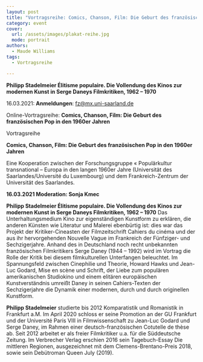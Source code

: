 ```yaml
---
layout: post
title: "Vortragsreihe: Comics, Chanson, Film: Die Geburt des französischen Pop in den 1960er Jahren"
category: event
cover:
  url: /assets/images/plakat-reihe.jpg
  mode: portrait
authors:
  - Maude Williams
tags:
  - Vortragsreihe

---
```


**Philipp Stadelmeier Élitisme populaire. Die Vollendung des Kinos zur modernen Kunst in Serge Daneys Filmkritiken, 1962 – 1970**

16.03.2021: **Anmeldungen**: fz@mx.uni-saarland.de

Online-Vortragsreihe: **Comics, Chanson, Film: Die Geburt des französischen Pop in den 1960er Jahren**

<!-- more -->

Vortragsreihe

**Comics, Chanson, Film: Die Geburt des französischen Pop in den 1960er Jahren**

Eine Kooperation zwischen der Forschungsgruppe « Populärkultur transnational – Europa in den langen 1960er Jahre (Universität des Saarlandes/Université du Luxembourg) und dem Frankreich-Zentrum der Universität des Saarlandes.

**16.03.2021 Moderation: Sonja Kmec**

**Philipp Stadelmeier Élitisme populaire. Die Vollendung des Kinos zur modernen Kunst in Serge Daneys Filmkritiken, 1962 – 1970**
Das Unterhaltungsmedium Kino zur eigenständigen Kunstform zu erklären, die anderen Künsten wie Literatur und Malerei ebenbürtig ist: dies war das Projekt der Kritiker-Cineasten der Filmzeitschrift Cahiers du cinéma und der aus ihr hervorgehenden Nouvelle Vague im Frankreich der Fünfziger- und Sechzigerjahre. Anhand des in Deutschland noch recht unbekannten französischen Filmkritikers Serge Daney (1944 – 1992) wird im Vortrag die Rolle der Kritik bei diesem filmkulturellen Unterfangen beleuchtet. Im Spannungsfeld zwischen Cinephilie und Theorie, Howard Hawks und Jean-Luc Godard, Mise en scène und Schrift, der Liebe zum populären amerikanischen Studiokino und einem elitären europäischen Kunstverständnis umreißt Daney in seinen Cahiers-Texten der Sechzigerjahre die Dynamik einer modernen, durch und durch originellen Kunstform.

**Philipp Stadelmeier** studierte bis 2012 Komparatistik und Romanistik in Frankfurt a.M. Im April 2020 schloss er seine Promotion an der GU Frankfurt und der Université Paris VIII in Filmwissenschaft zu Jean-Luc Godard und Serge Daney, im Rahmen einer deutsch-französischen Cotutelle de thèse ab. Seit 2012 arbeitet er als freier Filmkritiker u.a. für die Süddeutsche Zeitung. Im Verbrecher Verlag erschien 2016 sein Tagebuch-Essay Die mittleren Regionen, ausgezeichnet mit dem Clemens-Brentano-Preis 2018, sowie sein Debütroman Queen July (2019).
